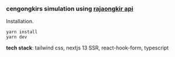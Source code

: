 ### cengongkirs simulation using [rajaongkir api](https://rajaongkir.com/dokumentasi/starter#cost-ringkasan)


Installation.

    yarn install
    yarn dev



**tech stack**: tailwind css, nextjs 13 SSR, react-hook-form, typescript

